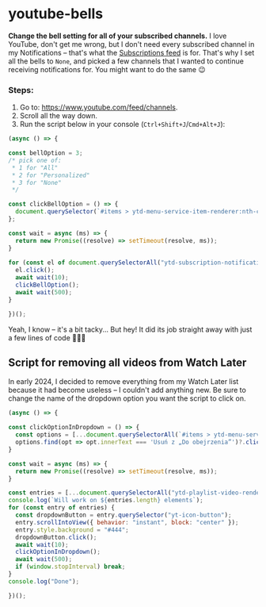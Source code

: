 # youtube-bells

**Change the bell setting for all of your subscribed channels.** I love YouTube, don't get me wrong, but I don't need every subscribed channel in my Notifications – that's what the [Subscriptions feed](https://www.youtube.com/feed/subscriptions) is for. That's why I set all the bells to `None`, and picked a few channels that I wanted to continue receiving notifications for. You might want to do the same :wink:

### Steps:
1. Go to: https://www.youtube.com/feed/channels.
2. Scroll all the way down.
3. Run the script below in your console (`Ctrl+Shift+J`/`Cmd+Alt+J`):

```javascript
(async () => {

const bellOption = 3;
/* pick one of:
 * 1 for "All"
 * 2 for "Personalized"
 * 3 for "None"
 */

const clickBellOption = () => {
  document.querySelector(`#items > ytd-menu-service-item-renderer:nth-child(${bellOption})`).click();
};

const wait = async (ms) => {
  return new Promise((resolve) => setTimeout(resolve, ms));
}
 
for (const el of document.querySelectorAll("ytd-subscription-notification-toggle-button-renderer a")) {
  el.click();
  await wait(10);
  clickBellOption();
  await wait(500);
}

})();
```

Yeah, I know – it's a bit tacky... But hey! It did its job straight away with just a few lines of code 🤷🏽‍♂️


## Script for removing all videos from Watch Later

In early 2024, I decided to remove everything from my Watch Later list because it had become useless – I couldn't add anything new. Be sure to change the name of the dropdown option you want the script to click on.

```js
(async () => {

const clickOptionInDropdown = () => {
  const options = [...document.querySelectorAll(`#items > ytd-menu-service-item-renderer`)];
  options.find(opt => opt.innerText === 'Usuń z „Do obejrzenia”')?.click();
}

const wait = async (ms) => {
  return new Promise((resolve) => setTimeout(resolve, ms));
}

const entries = [...document.querySelectorAll("ytd-playlist-video-renderer:has(yt-icon-button)")].reverse();
console.log(`Will work on ${entries.length} elements`);
for (const entry of entries) {
  const dropdownButton = entry.querySelector("yt-icon-button");
  entry.scrollIntoView({ behavior: "instant", block: "center" });
  entry.style.background = "#444";
  dropdownButton.click();
  await wait(10);
  clickOptionInDropdown();
  await wait(500);
  if (window.stopInterval) break;
}
console.log("Done");

})();
```
